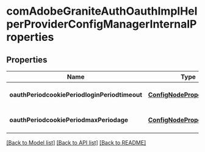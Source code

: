 # comAdobeGraniteAuthOauthImplHelperProviderConfigManagerInternalProperties

## Properties
Name | Type | Description | Notes
------------ | ------------- | ------------- | -------------
**oauthPeriodcookiePeriodloginPeriodtimeout** | [**ConfigNodePropertyString**](ConfigNodePropertyString.md) |  | [optional] [default to null]
**oauthPeriodcookiePeriodmaxPeriodage** | [**ConfigNodePropertyString**](ConfigNodePropertyString.md) |  | [optional] [default to null]

[[Back to Model list]](../README.md#documentation-for-models) [[Back to API list]](../README.md#documentation-for-api-endpoints) [[Back to README]](../README.md)


